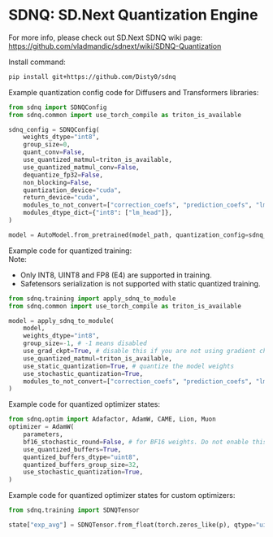 # SDNQ: SD.Next Quantization Engine

For more info, please check out SD.Next SDNQ wiki page: https://github.com/vladmandic/sdnext/wiki/SDNQ-Quantization  

Install command:
```sh
pip install git+https://github.com/Disty0/sdnq
```


Example quantization config code for Diffusers and Transformers libraries:  

```py
from sdnq import SDNQConfig
from sdnq.common import use_torch_compile as triton_is_available

sdnq_config = SDNQConfig(
    weights_dtype="int8",
    group_size=0,
    quant_conv=False,
    use_quantized_matmul=triton_is_available,
    use_quantized_matmul_conv=False,
    dequantize_fp32=False,
    non_blocking=False,
    quantization_device="cuda",
    return_device="cuda",
    modules_to_not_convert=["correction_coefs", "prediction_coefs", "lm_head", "embedding_projection"],
    modules_dtype_dict={"int8": ["lm_head"]},
)

model = AutoModel.from_pretrained(model_path, quantization_config=sdnq_config)
```


Example code for quantized training:  
Note:  
 - Only INT8, UINT8 and FP8 (E4) are supported in training.  
 - Safetensors serialization is not supported with static quantized training.  

```py
from sdnq.training import apply_sdnq_to_module
from sdnq.common import use_torch_compile as triton_is_available

model = apply_sdnq_to_module(
    model,
    weights_dtype="int8",
    group_size=-1, # -1 means disabled
    use_grad_ckpt=True, # disable this if you are not using gradient checkpointing
    use_quantized_matmul=triton_is_available,
    use_static_quantization=True, # quantize the model weights
    use_stochastic_quantization=True,
    modules_to_not_convert=["correction_coefs", "prediction_coefs", "lm_head", "embedding_projection"],
)
```


Example code for quantized optimizer states:  
```py
from sdnq.optim import Adafactor, AdamW, CAME, Lion, Muon
optimizer = AdamW(
    parameters,
    bf16_stochastic_round=False, # for BF16 weights. Do not enable this with static quantized weights
    use_quantized_buffers=True,
    quantized_buffers_dtype="uint8",
    quantized_buffers_group_size=32,
    use_stochastic_quantization=True,
)
```


Example code for quantized optimizer states for custom optimizers:  

```py
from sdnq.training import SDNQTensor

state["exp_avg"] = SDNQTensor.from_float(torch.zeros_like(p), qtype="uint8", group_size=32, sr=True)
```
